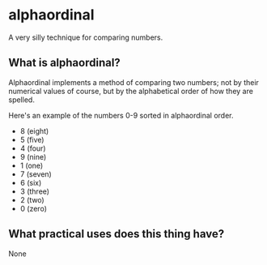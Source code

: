 # alphaordinal
A very silly technique for comparing numbers.

## What is alphaordinal?
Alphaordinal implements a method of comparing two numbers; not by their numerical values of course, but by the alphabetical order of how they are spelled.

Here's an example of the numbers 0-9 sorted in alphaordinal order.

* 8 (eight)
* 5 (five)
* 4 (four)
* 9 (nine)
* 1 (one)
* 7 (seven)
* 6 (six)
* 3 (three)
* 2 (two)
* 0 (zero)

## What practical uses does this thing have?
None

